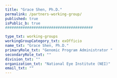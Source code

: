 ```yaml
---
title: "Grace Shen, Ph.D."
permalink: /partners-working-group/
published: true
isPublic_b: true
########################################

type_txt: working-groups
workingGroupCategory_txt: exOfficio
name_txt: "Grace Shen, Ph.D."
primaryRole_txt: "Genomic Program Administrator "
secondaryRole_txt: ""
division_txt: ""
organization_txt: "National Eye Institute (NEI)"
email_txt: ""
---
```

